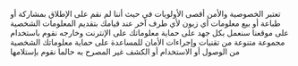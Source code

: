 تعتبر الخصوصية والأمن أقصى الأولويات في حيث أننا لم نقم على الإطلاق بمشاركة أو طباعة أو بيع معلومات أي زبون لأي طرف آخر عند قيامك بتقديم المعلومات الشخصية على موقعنا سنعمل بكل جهد على حماية معلوماتك على الإنترنت وخارجه نقوم باستخدام مجموعة متنوعة من تقنيات وإجراءات الأمان للمساعدة على حماية معلوماتك الشخصية من الوصول أو الاستخدام أو الكشف غير المصرح به حالما نقوم بإستلامها
